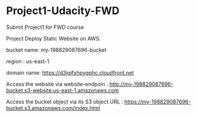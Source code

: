 # Project1-Udacity-FWD

Submit Project1 for FWD course

Project Deploy Static Website on AWS.

bucket name:  my-198829087696-bucket

region : us-east-1

domain name:  https://d3igifxhpygphc.cloudfront.net

Access the website via website-endpoin :   http://my-198829087696-bucket.s3-website.us-east-1.amazonaws.com

Access the bucket object via its S3 object URL :  https://my-198829087696-bucket.s3.amazonaws.com/index.html
